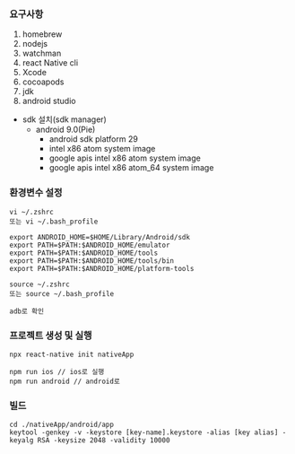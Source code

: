 ### 요구사항
1. homebrew
2. nodejs
3. watchman
4. react Native cli
5. Xcode
6. cocoapods
7. jdk
8. android studio
- sdk 설치(sdk manager)
  - android 9.0(Pie)
    - android sdk platform 29
    - intel x86 atom system image
    - google apis intel x86 atom system image
    - google apis intel x86 atom_64 system image


### 환경변수 설정
```
vi ~/.zshrc
또는 vi ~/.bash_profile
```
```
export ANDROID_HOME=$HOME/Library/Android/sdk
export PATH=$PATH:$ANDROID_HOME/emulator
export PATH=$PATH:$ANDROID_HOME/tools
export PATH=$PATH:$ANDROID_HOME/tools/bin
export PATH=$PATH:$ANDROID_HOME/platform-tools
```
```
source ~/.zshrc
또는 source ~/.bash_profile

adb로 확인
```

### 프로젝트 생성 및 실행
```
npx react-native init nativeApp

npm run ios // ios로 실행
npm run android // android로 
```

### 빌드
```
cd ./nativeApp/android/app
keytool -genkey -v -keystore [key-name].keystore -alias [key alias] -keyalg RSA -keysize 2048 -validity 10000
```
